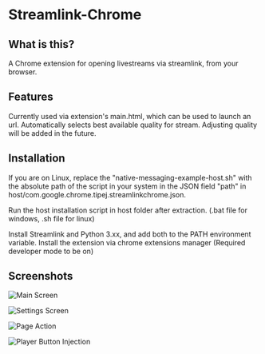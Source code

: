 # Streamlink-Chrome

## What is this?

A Chrome extension for opening livestreams via streamlink, from your browser.

## Features

Currently used via extension's main.html, which can be used to launch an url. Automatically selects best available quality for stream. Adjusting quality will be added in the future.

## Installation
If you are on Linux, replace the "native-messaging-example-host.sh" with the absolute path of the script in your system in the JSON field "path" in host/com.google.chrome.tipej.streamlinkchrome.json.


Run the host installation script in host folder after extraction. (.bat file for windows, .sh file for linux)

Install Streamlink and Python 3.xx, and add both to the PATH environment variable.
Install the extension via chrome extensions manager (Required developer mode to be on)

## Screenshots
![Main Screen](/images/Main.png)

![Settings Screen](/images/Settings.png)

![Page Action](/images/Action.png)

![Player Button Injection](/images/twitch_inject.png)
